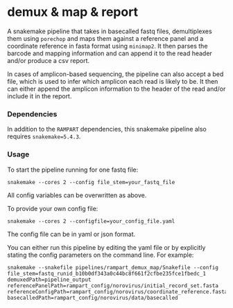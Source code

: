 # demux & map & report

A snakemake pipeline that takes in basecalled fastq files, demultiplexes them using ``porechop`` and maps them against a reference panel and a coordinate reference  in fasta format using ``minimap2``. It then parses the barcode and mapping information and can append it to the read header and/or produce a csv report.

In cases of amplicon-based sequencing, the pipeline can also accept a bed file, which is used to infer which amplicon each read is likely to be. It then can either append the amplicon information to the header of the read and/or include it in the report.

### Dependencies

In addition to the ``RAMPART`` dependencies, this snakemake pipeline also requires ``snakemake=5.4.3``.

### Usage

To start the pipeline running for one fastq file:
```
snakemake --cores 2 --config file_stem=your_fastq_file
```

All config variables can be overwritten as above.

To provide your own config file: 
```
snakemake --cores 2 --configfile=your_config_file.yaml
```
The config file can be in yaml or json format. 

You can either run this pipeline by editing the yaml file or by explicitly stating the config parameters on the command line. For example: 

```
snakemake --snakefile pipelines/rampart_demux_map/Snakefile --config file_stem=fastq_runid_b10b0df343a0c44bc8f661f2cfbe235fce1fbedc_1 demuxedPath=pipeline_output referencePanelPath=rampart_config/norovirus/initial_record_set.fasta referenceConfigPath=rampart_config/norovirus/coordinate_reference.fasta basecalledPath=rampart_config/norovirus/data/basecalled
```